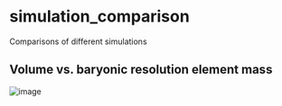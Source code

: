 # simulation_comparison
Comparisons of different simulations


## Volume vs. baryonic resolution element mass

![image](plots/figures/baryonic_volume.png)